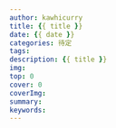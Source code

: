 ```yaml
---
author: kawhicurry
title: {{ title }}
date: {{ date }}
categories: 待定
tags:
description: {{ title }}
img:
top: 0
cover: 0
coverImg:
summary:
keywords:
---
```

